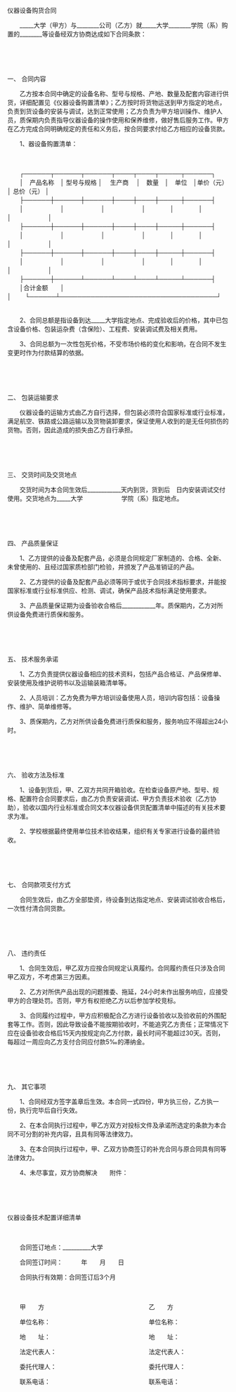 



仪器设备购货合同



 

　　_____大学（甲方）与________公司（乙方）就_____大学________学院（系）购置的________等设备经双方协商达成如下合同条款：

　　

　　

一、
合同内容

　　乙方按本合同中确定的设备名称、型号与规格、产地、数量及配套内容进行供货，详细配置见《仪器设备购置清单》；乙方按时将货物运送到甲方指定的地点，负责到货设备的安装与调试，达到正常使用；乙方负责为甲方培训操作、维护人员，质保期内负责指导仪器设备的操作使用和保养维修，做好售后服务工作。甲方在乙方完成合同明确规定的责任和义务后，按合同要求付给乙方相应的设备货款。

　　1、器设备购置清单：

　　


　　┌──────┬──────┬──────┬────┬────┬─────┬──────┐
　　│　产品名称　│ 型号与规格 │　 生产商　 │　数量　│　单位　│单价（元）│ 总价（元） │
　　├──────┼──────┼──────┼────┼────┼─────┼──────┤
　　│　　　　　　│　　　　　　│　　　　　　│　　　　│　　　　│　　　　　│　　　　　　│
　　├──────┼──────┼──────┼────┼────┼─────┼──────┤
　　│　　　　　　│　　　　　　│　　　　　　│　　　　│　　　　│　　　　　│　　　　　　│
　　├──────┼──────┼──────┼────┼────┼─────┼──────┤
　　│　　　　　　│　　　　　　│　　　　　　│　　　　│　　　　│　　　　　│　　　　　　│
　　├──────┼──────┴──────┴────┴────┴─────┴──────┤
　　│合计金额　　│　　　　　　　　　　　　　　　　　　　　　　　　　　　　　　　　　　　　│
　　└──────┴────────────────────────────────────┘
　　


　　2、合同总额是指设备到达_____大学指定地点、完成验收后的价格，其中已包含设备价格、包装运杂费（含保险）、工程费、安装调试费及相关费用。

　　3、合同总额为一次性包死价格，不受市场价格的变化和影响，在合同不发生变更时作为付款结算的依据。

　　

　　

二、
包装运输要求

　　仪器设备的运输方式由乙方自行选择，但包装必须符合国家标准或行业标准，满足航空、铁路或公路运输以及货物装卸要求，保证使用人收到的是无任何损伤的货物。否则，因此造成的损失由乙方自行承担。

　　

　　

三、
交货时间及交货地点

　　交货时间为本合同生效后____________天内到货，货到后　日内安装调试交付使用。交货地点为_____大学　　　　　　 学院（系）指定地点。

　　

　　

四、
产品质量保证

　　1、乙方提供的设备及配套产品，必须是合同规定厂家制造的、合格、全新、未曾使用的、且经过国家质检部门检验，并颁发了产品准销证的产品。

　　2、乙方提供的设备及配套产品必须等同于或优于合同技术指标要求，并能按国家标准或行业标准供应、检测、调试，确保产品技术指标满足使用要求。

　　3、产品质量保证期为设备验收合格后____________年。质保期内，乙方对所供设备免费进行质保和服务。

　　

　　

五、
技术服务承诺

　　1、乙方负责提供仪器设备相应的技术资料，包括产品合格证、产品保修单、安装使用及维护说明书以及运输装箱清单等。

　　2、人员培训：乙方免费为甲方培训设备使用人员，培训内容包括：设备操作、维护、简单维修等。

　　3、质保期内，乙方对所供设备免费进行质保和服务，服务响应不得超出24小时。

　　

　　

六、
验收方法及标准

　　1、设备到货后，甲、乙双方共同开箱验收。在检查设备原产地、型号、规格、配置符合合同要求后，由乙方负责安装调试、甲方负责技术验收（乙方协助），验收以国内行业标准或合同文本仪器设备供货配置清单中描述的有关技术要求为准。

　　2、学校根据最终使用单位技术验收结果，组织有关专家进行设备的最终验收。

　　

　　

七、
合同款项支付方式

　　合同生效后，由乙方全部垫资，待设备到达指定地点、安装调试验收合格后，一次性付清合同货款。

　　

　　

八、
违约责任

　　1、合同生效后，甲乙双方应按合同规定认真履约。合同履约责任只涉及合同甲乙双方，不考虑第三方因素。

　　2、乙方对所供产品出现的问题推委、拖延，24小时未作出服务响应，应接受甲方的合理处罚。否则，甲方有权拒绝乙方以后参加学校竞标。

　　3、合同履约过程中，甲方应积极配合乙方进行设备验收以及验收前的外围配套等工作。否则，因此导致设备不能按期验收时，不能追究乙方责任；正常情况下应在设备验收合格后15天内按规定向乙方付款，最长时间不能超过30天。否则，每超过一周应向乙方支付合同应付款5‰的滞纳金。

　　

　　

九、
其它事项

　　1、合同经双方签字盖章后生效。本合同一式四份，甲方执三份，乙方执一份，执行完毕后自行失效。

　　2、在本合同执行过程中，甲乙方双方对投标文件及承诺所选定的条款为本合同不可分割的补充内容，且具有同等法律效力。

　　3、在本合同执行过程中，甲、乙双方协商签订的补充合同与原合同具有同等法律效力。

　　4、未尽事宜，双方协商解决　　附件：

　　

　　


 仪器设备技术配置详细清单
 
　　



　　合同签订地点：__________大学

　　合同签订时间：　　　年　　月　　日

　　合同执行有效期：合同签订后3个月　　

　　

　　甲　　方　　　　　　　　　　　　　　　　　乙　　方

　　单位名称：　　　　　　　　　　　　　　　　单位名称：

　　地　　址：　　　　　　　　　　　　　　　　地　　址：

　　法定代表人：　　　　　　　　　　　　　　　法定代表人：

　　委托代理人：　　　　　　　　　　　　　　　委托代理人：

　　联系电话：　　　　　　　　　　　　　　　　联系电话：